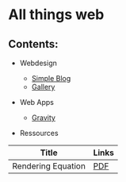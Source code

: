 # All things web

## Contents:
- Webdesign
	- [Simple Blog](https://limethaw.github.io/webdesign/simpleblog)
	- [Gallery](https://limethaw.github.io/webdesign/gallery)

- Web Apps
	- [Gravity](https://limethaw.github.io/gravity)
	
- Ressources

| Title | Links |
| --- | --- |
| Rendering Equation | [PDF](https://limethaw.github.io/ressources/Licht.pdf) |
